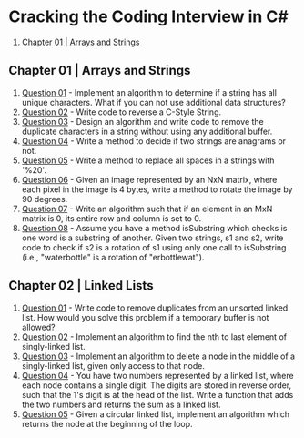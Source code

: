 # Cracking the Coding Interview in C#

1. [Chapter 01 | Arrays and Strings](#Chapter%2001%20|%20Arrays%20and%20Strings)

## Chapter 01 | Arrays and Strings

1. [Question 01](CTCI.Questions/Chapter01/Question01.cs) - Implement an algorithm to determine if a string has all unique characters. What if you can not use additional data structures?
1. [Question 02](CTCI.Questions/Chapter01/Question02.cs) - Write code to reverse a C-Style String.
1. [Question 03](CTCI.Questions/Chapter01/Question03.cs) - Design an algorithm and write code to remove the duplicate characters in a string without using any additional buffer.
1. [Question 04](CTCI.Questions/Chapter01/Question04.cs) - Write a method to decide if two strings are anagrams or not.
1. [Question 05](CTCI.Questions/Chapter01/Question05.cs) - Write a method to replace all spaces in a strings with '%20'.
1. [Question 06](CTCI.Questions/Chapter01/Question06.cs) - Given an image represented by an NxN matrix, where each pixel in the image is 4 bytes, write a method to rotate the image by 90 degrees.
1. [Question 07](CTCI.Questions/Chapter01/Question07.cs) - Write an algorithm such that if an element in an MxN matrix is 0, its entire row and column is set to 0.
1. [Question 08](CTCI.Questions/Chapter01/Question08.cs) - Assume you have a method isSubstring which checks is one word is a substring of another. Given two strings, s1 and s2, write code to check if s2 is a rotation of s1 using only one call to isSubstring (i.e., "waterbottle" is a rotation of "erbottlewat").

## Chapter 02 | Linked Lists

1. [Question 01](CTCI.Questions/Chapter02/Question01.cs) - Write code to remove duplicates from an unsorted linked list. How would you solve this problem if a temporary buffer is not allowed?
1. [Question 02](CTCI.Questions/Chapter02/Question02.cs) - Implement an algorithm to find the nth to last element of singly-linked list.
1. [Question 03](CTCI.Questions/Chapter02/Question03.cs) - Implement an algorithm to delete a node in the middle of a singly-linked list, given only access to that node.
1. [Question 04](CTCI.Questions/Chapter02/Question04.cs) - You have two numbers represented by a linked list, where each node contains a single digit. The digits are stored in reverse order, such that the 1's digit is at the head of the list. Write a function that adds the two numbers and returns the sum as a linked list.
1. [Question 05](CTCI.Questions/Chapter02/Question05.cs) - Given a circular linked list, implement an algorithm which returns the node at the beginning of the loop.
